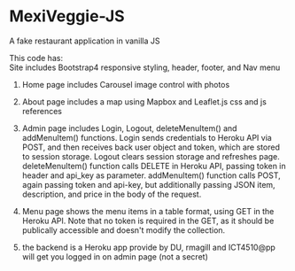 # MexiVeggie-JS
A fake restaurant application in vanilla JS

This code has:  
Site includes Bootstrap4 responsive styling, header, footer, and Nav menu
1.  Home page includes Carousel image control with photos
2.  About page includes a map using Mapbox and Leaflet.js css and js references
3.  Admin page includes Login, Logout, deleteMenuItem() and addMenuItem() functions. 
    Login sends credentials to Heroku API via POST, and then receives back user object and token, which are stored to 
    session storage.   Logout clears session storage and refreshes page.   deleteMenuItem() function calls DELETE in
    Heroku API, passing token in header and api_key as parameter.   addMenuItem() function calls POST, again passing token
    and api-key, but additionally passing JSON item, description, and price in the body of the request.
4.  Menu page shows the menu items in a table format, using GET in the Heroku API.  Note that no token is required in the 
    GET, as it should be publically accessible and doesn't modify the collection. 

5. the backend is a Heroku app provide by DU,  rmagill and ICT4510@pp will get you logged in on admin page (not a secret)

